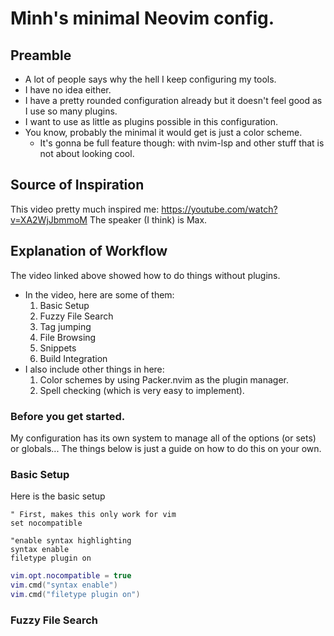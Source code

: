 # Minh's minimal Neovim config.
## Preamble
* A lot of people says why the hell I keep configuring my tools.
* I have no idea either.
* I have a pretty rounded configuration already but it doesn't feel good as I use so many plugins.
* I want to use as little as plugins possible in this configuration.
* You know, probably the minimal it would get is just a color scheme.
	* It's gonna be full feature though: with nvim-lsp and other stuff that is not about looking cool.
## Source of Inspiration
This video pretty much inspired me: https://youtube.com/watch?v=XA2WjJbmmoM
The speaker (I think) is Max.
## Explanation of Workflow
The video linked above showed how to do things without plugins.
* In the video, here are some of them:
    1. Basic Setup
    2. Fuzzy File Search
    3. Tag jumping
    4. File Browsing
    5. Snippets
    4. Build Integration
* I also include other things in here:
    1. Color schemes by using Packer.nvim as the plugin manager.
    2. Spell checking (which is very easy to implement).

### Before you get started.
My configuration has its own system to manage all of the options (or sets) or globals...
The things below is just a guide on how to do this on your own.

### Basic Setup
Here is the basic setup

```vim
" First, makes this only work for vim
set nocompatible

"enable syntax highlighting
syntax enable
filetype plugin on
```

```lua
vim.opt.nocompatible = true
vim.cmd("syntax enable")
vim.cmd("filetype plugin on")
```

### Fuzzy File Search
```vimscript

```
